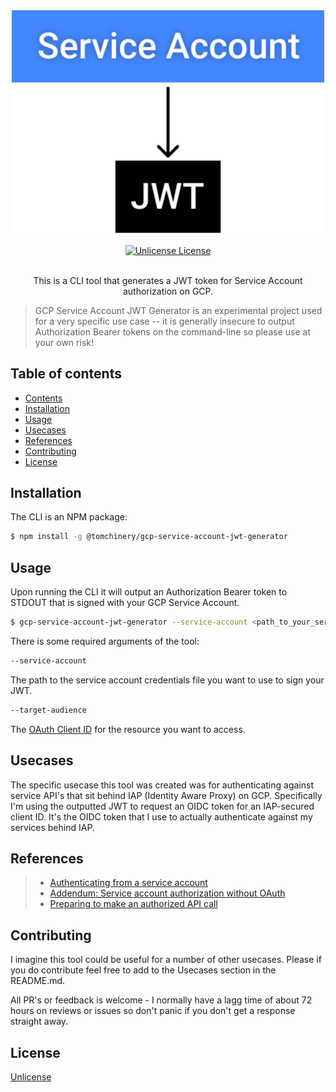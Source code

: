 <div align="center">
  <img width="500" src="media/gcp-service-account-jwt-generator-logo.svg" alt="GCP Service Account JWT Generator ">
  <br>
  <br>
  <a href="https://github.com/tomchinery/gcp-service-account-jwt-generator/blob/main/LICENSE">
    <img src="https://img.shields.io/badge/license-Unlicense-blue" alt="Unlicense License">
  </a>
  <br>
  <br>
  <p>
  This is a CLI tool that generates a JWT token for Service Account authorization on GCP.
  </p>
</div>

> GCP Service Account JWT Generator is an experimental project used for a very specific use case -- it is generally insecure to output Authorization Bearer tokens on the command-line so please use at your own risk!

## Table of contents

* [Contents](#contents)
* [Installation](#installation)
* [Usage](#usage)
* [Usecases](#usecases)
* [References](#references)
* [Contributing](#contributing)
* [License](#license)

## Installation

The CLI is an NPM package:
```bash
$ npm install -g @tomchinery/gcp-service-account-jwt-generator
```

## Usage

Upon running the CLI it will output an Authorization Bearer token to STDOUT that is signed with your GCP Service Account.

```bash
$ gcp-service-account-jwt-generator --service-account <path_to_your_service_account>
```

There is some required arguments of the tool:

```bash
--service-account
```
The path to the service account credentials file you want to use to sign your JWT.

```bash
--target-audience
```
The [OAuth Client ID](https://cloud.google.com/iap/docs/authentication-howto#authenticating_from_a_service_account) for the resource you want to access.

## Usecases

The specific usecase this tool was created was for authenticating against service API's that sit behind IAP (Identity Aware Proxy) on GCP. Specifically I'm using the outputted JWT to request an OIDC token for an IAP-secured client ID. It's the OIDC token that I use to actually authenticate against my services behind IAP. 

## References

> - [Authenticating from a service account](https://cloud.google.com/iap/docs/authentication-howto#iap_make_request-nodejs)
> - [Addendum: Service account authorization without OAuth](https://developers.google.com/identity/protocols/oauth2/service-account#jwt-auth)
> - [Preparing to make an authorized API call](https://developers.google.com/identity/protocols/oauth2/service-account#java)

## Contributing

I imagine this tool could be useful for a number of other usecases. Please if you do contribute feel free to add to the Usecases section in the README.md. 

All PR's or feedback is welcome - I normally have a lagg time of about 72 hours on reviews or issues so don't panic if you don't get a response straight away.

## License

[Unlicense](https://github.com/tomchinery/gcp-service-account-jwt-generator/blob/main/LICENSE)
